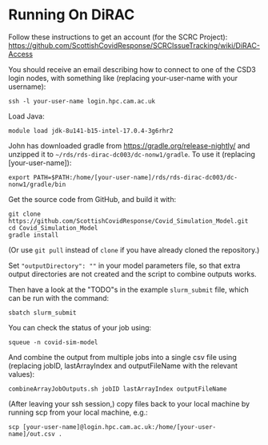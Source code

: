 # Running On DiRAC

Follow these instructions to get an account (for the SCRC Project):
https://github.com/ScottishCovidResponse/SCRCIssueTracking/wiki/DiRAC-Access

You should receive an email describing how to connect to one of the CSD3 login nodes,
with something like (replacing your-user-name with your username):

    ssh -l your-user-name login.hpc.cam.ac.uk

Load Java:

    module load jdk-8u141-b15-intel-17.0.4-3g6rhr2

John has downloaded gradle from https://gradle.org/release-nightly/ and unzipped it to `~/rds/rds-dirac-dc003/dc-nonw1/gradle`.  To use it (replacing [your-user-name]):

    export PATH=$PATH:/home/[your-user-name]/rds/rds-dirac-dc003/dc-nonw1/gradle/bin

Get the source code from GitHub, and build it with:

    git clone https://github.com/ScottishCovidResponse/Covid_Simulation_Model.git
    cd Covid_Simulation_Model
    gradle install

(Or use `git pull` instead of `clone` if you have already cloned the repository.)

Set `"outputDirectory": ""` in your model parameters file, so that extra output directories are not created and the script to combine outputs works.

Then have a look at the "TODO"s in the example `slurm_submit` file, which can be run with the command:

    sbatch slurm_submit

You can check the status of your job using:

    squeue -n covid-sim-model

And combine the output from multiple jobs into a single csv file using (replacing jobID, lastArrayIndex and outputFileName with the relevant values):

    combineArrayJobOutputs.sh jobID lastArrayIndex outputFileName
    
(After leaving your ssh session,) copy files back to your local machine by running scp from your local machine, e.g.:

    scp [your-user-name]@login.hpc.cam.ac.uk:/home/[your-user-name]/out.csv .
